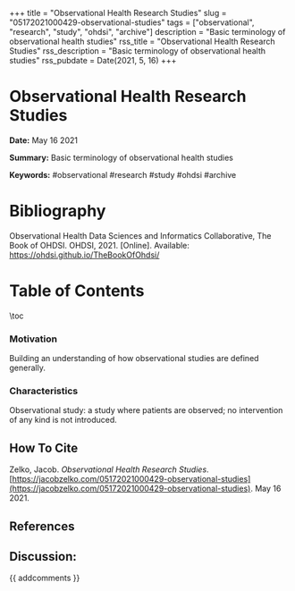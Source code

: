 +++
title = "Observational Health Research Studies"
slug = "05172021000429-observational-studies"
tags = ["observational", "research", "study", "ohdsi", "archive"]
description = "Basic terminology of observational health studies"
rss_title = "Observational Health Research Studies"
rss_description = "Basic terminology of observational health studies"
rss_pubdate = Date(2021, 5, 16)
+++



Observational Health Research Studies
=========

**Date:** May 16 2021

**Summary:** Basic terminology of observational health studies

**Keywords:** #observational #research #study #ohdsi #archive

Bibliography
==========

Observational Health Data Sciences and Informatics Collaborative, The Book of OHDSI. OHDSI, 2021. [Online]. Available: https://ohdsi.github.io/TheBookOfOhdsi/

Table of Contents
=========

\toc

### Motivation

Building an understanding of how observational studies are defined generally.

### Characteristics

Observational study: a study where patients are observed; no intervention of any kind is not introduced. 
## How To Cite

 Zelko, Jacob. _Observational Health Research Studies_. [https://jacobzelko.com/05172021000429-observational-studies](https://jacobzelko.com/05172021000429-observational-studies). May 16 2021.
## References
## Discussion: 

{{ addcomments }}
